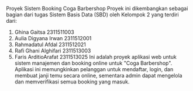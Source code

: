 Proyek Sistem Booking Coga Barbershop
Proyek ini dikembangkan sebagai bagian dari tugas Sistem Basis Data (SBD) oleh Kelompok 2 yang terdiri dari:
1. Ghina Gaitsa         2311511003
2. Aulia Digyana Irwan  2311512001
3. Rahmadatul Afdal     2311512021
4. Rafi Ghani Alghifari 2311513003
5. Faris ArditioArafat  2311513025
Ini adalah proyek aplikasi web untuk sistem manajemen dan booking online untuk "Coga Barbershop". Aplikasi ini memungkinkan pelanggan untuk mendaftar, login, dan membuat janji temu secara online, sementara admin dapat mengelola dan memverifikasi semua booking yang masuk.
